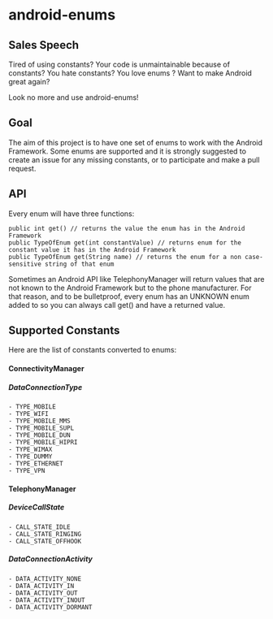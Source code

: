 # android-enums

## Sales Speech

Tired of using constants? Your code is unmaintainable because of constants? You hate constants? You love enums ? Want to make Android great again?

Look no more and use android-enums!

## Goal

The aim of this project is to have one set of enums to work with the Android Framework. Some enums are supported and it is strongly suggested to create an issue for any missing constants, or to participate and make a pull request.

## API

Every enum will have three functions:

    public int get() // returns the value the enum has in the Android Framework
    public TypeOfEnum get(int constantValue) // returns enum for the constant value it has in the Android Framework
    public TypeOfEnum get(String name) // returns the enum for a non case-sensitive string of that enum

Sometimes an Android API like TelephonyManager will return values that are not known to the Android Framework but to the phone manufacturer.
For that reason, and to be bulletproof, every enum has an UNKNOWN enum added to so you can always call get() and have a returned value.

## Supported Constants

Here are the list of constants converted to enums:

#### ConnectivityManager

##### DataConnectionType

    - TYPE_MOBILE
    - TYPE_WIFI
    - TYPE_MOBILE_MMS
    - TYPE_MOBILE_SUPL
    - TYPE_MOBILE_DUN
    - TYPE_MOBILE_HIPRI
    - TYPE_WIMAX
    - TYPE_DUMMY
    - TYPE_ETHERNET
    - TYPE_VPN

#### TelephonyManager

##### DeviceCallState

    - CALL_STATE_IDLE
    - CALL_STATE_RINGING
    - CALL_STATE_OFFHOOK

##### DataConnectionActivity

    - DATA_ACTIVITY_NONE
    - DATA_ACTIVITY_IN
    - DATA_ACTIVITY_OUT
    - DATA_ACTIVITY_INOUT
    - DATA_ACTIVITY_DORMANT


